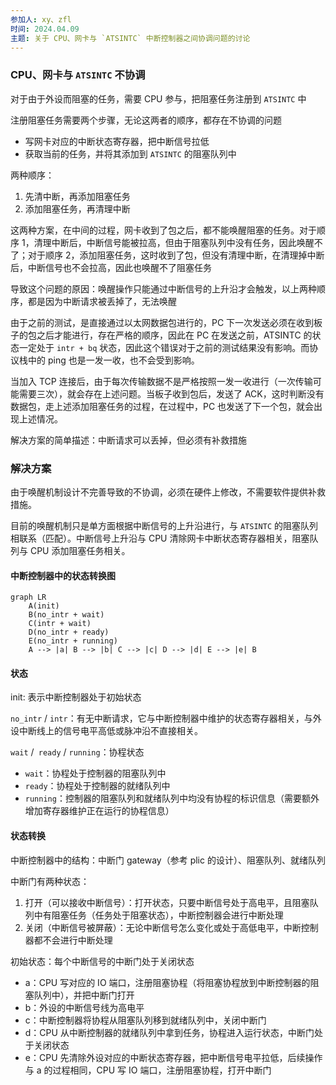 ```yaml
---
参加人: xy、zfl
时间: 2024.04.09
主题: 关于 CPU、网卡与 `ATSINTC` 中断控制器之间协调问题的讨论
---
```


### CPU、网卡与 `ATSINTC` 不协调

对于由于外设而阻塞的任务，需要 CPU 参与，把阻塞任务注册到 `ATSINTC` 中

注册阻塞任务需要两个步骤，无论这两者的顺序，都存在不协调的问题

- 写网卡对应的中断状态寄存器，把中断信号拉低
- 获取当前的任务，并将其添加到 `ATSINTC` 的阻塞队列中

两种顺序：

1. 先清中断，再添加阻塞任务
2. 添加阻塞任务，再清理中断

这两种方案，在中间的过程，网卡收到了包之后，都不能唤醒阻塞的任务。对于顺序 1，清理中断后，中断信号能被拉高，但由于阻塞队列中没有任务，因此唤醒不了；对于顺序 2，添加阻塞任务，这时收到了包，但没有清理中断，在清理掉中断后，中断信号也不会拉高，因此也唤醒不了阻塞任务

导致这个问题的原因：唤醒操作只能通过中断信号的上升沿才会触发，以上两种顺序，都是因为中断请求被丢掉了，无法唤醒

由于之前的测试，是直接通过以太网数据包进行的，PC 下一次发送必须在收到板子的包之后才能进行，存在严格的顺序，因此在 PC 在发送之前，ATSINTC 的状态一定处于 `intr + bq` 状态，因此这个错误对于之前的测试结果没有影响。而协议栈中的 ping 也是一发一收，也不会受到影响。

当加入 TCP 连接后，由于每次传输数据不是严格按照一发一收进行（一次传输可能需要三次），就会存在上述问题。当板子收到包后，发送了 ACK，这时判断没有数据包，走上述添加阻塞任务的过程，在过程中，PC 也发送了下一个包，就会出现上述情况。

解决方案的简单描述：中断请求可以丢掉，但必须有补救措施

### 解决方案

由于唤醒机制设计不完善导致的不协调，必须在硬件上修改，不需要软件提供补救措施。

目前的唤醒机制只是单方面根据中断信号的上升沿进行，与 `ATSINTC` 的阻塞队列相联系（匹配）。中断信号上升沿与 CPU 清除网卡中断状态寄存器相关，阻塞队列与 CPU 添加阻塞任务相关。


#### 中断控制器中的状态转换图

```mermaid
graph LR
    A(init)
    B(no_intr + wait)
    C(intr + wait)
    D(no_intr + ready)
    E(no_intr + running)
    A --> |a| B --> |b| C --> |c| D --> |d| E --> |e| B
```

#### 状态

init: 表示中断控制器处于初始状态

`no_intr` / `intr`：有无中断请求，它与中断控制器中维护的状态寄存器相关，与外设中断线上的信号电平高低或脉冲沿不直接相关。

`wait` /` ready` / `running`：协程状态
- `wait`：协程处于控制器的阻塞队列中
- `ready`：协程处于控制器的就绪队列中
- `running`：控制器的阻塞队列和就绪队列中均没有协程的标识信息（需要额外增加寄存器维护正在运行的协程信息）


#### 状态转换

中断控制器中的结构：中断门 gateway（参考 plic 的设计）、阻塞队列、就绪队列

中断门有两种状态：
1. 打开（可以接收中断信号）：打开状态，只要中断信号处于高电平，且阻塞队列中有阻塞任务（任务处于阻塞状态），中断控制器会进行中断处理
2. 关闭（中断信号被屏蔽）：无论中断信号怎么变化或处于高低电平，中断控制器都不会进行中断处理

初始状态：每个中断信号的中断门处于关闭状态

- a：CPU 写对应的 IO 端口，注册阻塞协程（将阻塞协程放到中断控制器的阻塞队列中），并把中断门打开
- b：外设的中断信号线为高电平
- c：中断控制器将协程从阻塞队列移到就绪队列中，关闭中断门
- d：CPU 从中断控制器的就绪队列中拿到任务，协程进入运行状态，中断门处于关闭状态
- e：CPU 先清除外设对应的中断状态寄存器，把中断信号电平拉低，后续操作与 a 的过程相同，CPU 写 IO 端口，注册阻塞协程，打开中断门